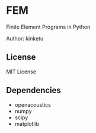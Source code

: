 FEM
===

Finite Element Programs in Python

Author: kinketu

License
-------
MIT License

Dependencies
------------

+  openacoustics  
+  numpy  
+  scipy  
+  matplotlib
